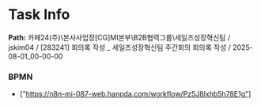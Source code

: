 # Task Info

**Path:** 카페24(주)\본사사업장\[CG]MI본부\B2B협력그룹\세일즈성장혁신팀 / jskim04 / [283241] 회의록 작성 _ 세일즈성장혁신팀 주간회의 회의록 작성 / 2025-08-01_00-00-00

### BPMN
- ["https://n8n-mi-087-web.hanpda.com/workflow/Pz5J8Ixhb5h78E1g"]

